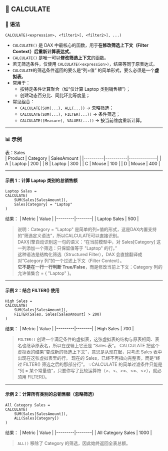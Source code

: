 ## 🧩 CALCULATE
### 📘 语法
```DAX
CALCULATE(<expression>, <filter1>[, <filter2>], ...)
```
- `CALCULATE()` 是 DAX 中最核心的函数，用于**在修改筛选上下文（Filter Context）后重新计算表达式**。
- `CALCULATE()` 是唯一可以**修改筛选上下文**的函数。   
- 若无筛选条件，仅使用 `CALCULATE(<expression>)`，结果等同于原表达式。
- `CALCULATE`的筛选条件返回的要么是“列=值” 的简单形式，要么必须是一个**虚拟表**。   
- 常用于：
  - 按特定条件计算聚合（如“仅计算 Laptop 类别销售额”）；  
  - 创建动态百分比、同比环比等度量；  
- 常见组合：
  - `CALCULATE(SUM(...), ALL(...))` → 忽略筛选；
  - `CALCULATE(SUM(...), FILTER(...))` → 条件筛选；
  - `CALCULATE([Measure], VALUES(...))` → 按当前维度重新计算。

---

### 📊 示例
表：Sales  
| Product | Category | SalesAmount |
|----------|-----------|--------------|
| A | Laptop | 200 |
| B | Laptop | 300 |
| C | Mouse | 100 |
| D | Mouse | 400 |

---

#### 示例 1：计算 Laptop 类别的总销售额
```DAX
Laptop Sales =
CALCULATE(
    SUM(Sales[SalesAmount]),
    Sales[Category] = "Laptop"
)
```

结果：
| Metric | Value |
|---------|--------|
| Laptop Sales | 500 |

> 说明：Category = "Laptop" 是简单的列=值的形式，这是DAX内置支持的“筛选定义语法”，所以CALCULATE可以直接识别。  
> DAX引擎自动识别这一句的语义：“在当前模型中，对 Sales[Category] 这一列添加一个筛选：只保留值等于 "Laptop" 的行。”  
> 这种语法是结构化筛选（Structured Filter），DAX 会直接翻译成对“Category 列”的一个过滤上下文（Filter Context）。  
> **它不是在一行一行判断 True/False**，而是修改当前上下文：Category 列的允许值集合 = { "Laptop" }。 

---
#### 示例 2：结合 FILTER() 使用
```DAX
High Sales =
CALCULATE(
    SUM(Sales[SalesAmount]),
    FILTER(Sales, Sales[SalesAmount] > 200)
)
```

结果：
| Metric | Value |
|---------|--------|
| High Sales | 700 |

> `FILTER()` 创建一个满足条件的虚拟表，这张虚拟表的结构与原表相同、表名也继承原表名，所以在逻辑上它还是 “Sales 表”。
> CALCULATE 把这个虚拟表的结果“变成新的筛选上下文”，意思是从现在起，只考虑 Sales 表中出现在这张虚拟表里的行。
> 现在的 Sales，已经不再指向完整表，而是“经过 FILTER() 筛选之后的那部分行”。
> 💡CALCULATE 的简单过滤条件只能是 “列 = 某个常量值”，只要你写了比较运算符（>、<、>=、<=、<>），就必须用 FILTER()。
---

#### 示例 2：计算所有类别的总销售额（忽略筛选）
```DAX
All Category Sales =
CALCULATE(
    SUM(Sales[SalesAmount]),
    ALL(Sales[Category])
)
```

结果：
| Metric | Value |
|---------|--------|
| All Category Sales | 1000 |

> `ALL()` 移除了 Category 的筛选，因此始终返回全表总额。 
